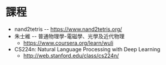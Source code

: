 # 課程

* nand2tetris -- https://www.nand2tetris.org/
* 朱士維 -- 普通物理學-電磁學、光學及近代物理
  * https://www.coursera.org/learn/wuli
* CS224n: Natural Language Processing with Deep Learning
  * http://web.stanford.edu/class/cs224n/
